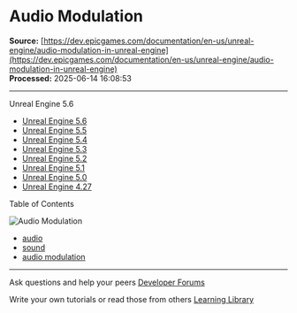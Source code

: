 # Audio Modulation

**Source:** [https://dev.epicgames.com/documentation/en-us/unreal-engine/audio-modulation-in-unreal-engine](https://dev.epicgames.com/documentation/en-us/unreal-engine/audio-modulation-in-unreal-engine)  
**Processed:** 2025-06-14 16:08:53

---

Unreal Engine 5.6

-   [Unreal Engine 5.6](/documentation/en-us/unreal-engine/audio-modulation-in-unreal-engine?application_version=5.6)
-   [Unreal Engine 5.5](/documentation/en-us/unreal-engine/audio-modulation-in-unreal-engine?application_version=5.5)
-   [Unreal Engine 5.4](/documentation/en-us/unreal-engine/audio-modulation-in-unreal-engine?application_version=5.4)
-   [Unreal Engine 5.3](/documentation/en-us/unreal-engine/audio-modulation-in-unreal-engine?application_version=5.3)
-   [Unreal Engine 5.2](/documentation/en-us/unreal-engine/audio-modulation-in-unreal-engine?application_version=5.2)
-   [Unreal Engine 5.1](/documentation/en-us/unreal-engine/audio-modulation-in-unreal-engine?application_version=5.1)
-   [Unreal Engine 5.0](/documentation/en-us/unreal-engine/audio-modulation-in-unreal-engine?application_version=5.0)
-   [Unreal Engine 4.27](/documentation/en-us/unreal-engine/audio-modulation-in-unreal-engine?application_version=4.27)

Table of Contents

![Audio Modulation](https://dev.epicgames.com/community/api/documentation/image/3ca6bcbc-4294-4405-b3c9-d114d5d3cdbd?resizing_type=fill&width=1920&height=335)

-   [audio](https://documentation-assets-ssr/community/search?query=audio)
-   [sound](https://documentation-assets-ssr/community/search?query=sound)
-   [audio modulation](https://documentation-assets-ssr/community/search?query=audio%20modulation)

---

Ask questions and help your peers [Developer Forums](https://forums.unrealengine.com/categories?tag=unreal-engine)

Write your own tutorials or read those from others [Learning Library](https://documentation-assets-ssr/community/unreal-engine/learning)